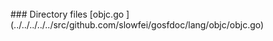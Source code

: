
<br/>
### Directory files
[objc.go ](../../../../../src/github.com/slowfei/gosfdoc/lang/objc/objc.go)
